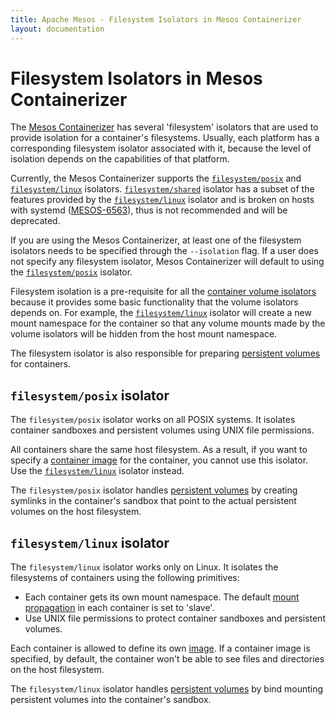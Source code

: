 ```yaml
---
title: Apache Mesos - Filesystem Isolators in Mesos Containerizer
layout: documentation
---
```


# Filesystem Isolators in Mesos Containerizer

The [Mesos Containerizer](../mesos-containerizer.md) has several 'filesystem'
isolators that are used to provide isolation for a container's filesystems.
Usually, each platform has a corresponding filesystem isolator associated with
it, because the level of isolation depends on the capabilities of that platform.

Currently, the Mesos Containerizer supports the
[`filesystem/posix`](#filesystem-posix-isolator) and
[`filesystem/linux`](#filesystem-linux-isolator) isolators.
[`filesystem/shared`](filesystem-shared.md) isolator has a subset of the
features provided by the [`filesystem/linux`](#filesystem-linux-isolator)
isolator and is broken on hosts with systemd
([MESOS-6563](https://issues.apache.org/jira/browse/MESOS-6563)), thus is not
recommended and will be deprecated.

If you are using the Mesos Containerizer, at least one of the filesystem
isolators needs to be specified through the `--isolation` flag. If a user does
not specify any filesystem isolator, Mesos Containerizer will default to using
the [`filesystem/posix`](#filesystem-posix-isolator) isolator.

Filesystem isolation is a pre-requisite for all the [container volume
isolators](../container-volume.md) because it provides some basic
functionality that the volume isolators depends on. For example, the
[`filesystem/linux`](#filesystem-linux-isolator) isolator will create a new mount
namespace for the container so that any volume mounts made by the volume
isolators will be hidden from the host mount namespace.

The filesystem isolator is also responsible for preparing [persistent volumes](../persistent-volume.md)
for containers.

## `filesystem/posix` isolator

The `filesystem/posix` isolator works on all POSIX systems. It isolates
container sandboxes and persistent volumes using UNIX file permissions.

All containers share the same host filesystem. As a result, if you want to
specify a [container image](../container-image.md) for the container, you cannot
use this isolator. Use the [`filesystem/linux`](#filesystem-linux-isolator)
isolator instead.

The `filesystem/posix` isolator handles [persistent volumes](../persistent-volume.md)
by creating symlinks in the container's sandbox that point to the actual
persistent volumes on the host filesystem.

## `filesystem/linux` isolator

The `filesystem/linux` isolator works only on Linux. It isolates the filesystems
of containers using the following primitives:

* Each container gets its own mount namespace. The default [mount propagation](https://www.kernel.org/doc/Documentation/filesystems/sharedsubtree.txt)
  in each container is set to 'slave'.
* Use UNIX file permissions to protect container sandboxes and persistent
  volumes.

Each container is allowed to define its own [image](../container-image.md). If a
container image is specified, by default, the container won't be able to see
files and directories on the host filesystem.

The `filesystem/linux` isolator handles [persistent volumes](../persistent-volume.md)
by bind mounting persistent volumes into the container's sandbox.
